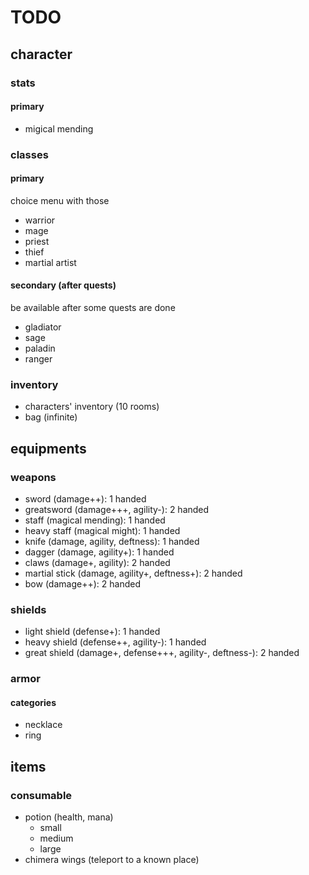 ﻿# TODO

## character

### stats
#### primary
* migical mending

### classes

#### primary

choice menu with those

* warrior
* mage
* priest
* thief
* martial artist

#### secondary (after quests)

be available after some quests are done

* gladiator
* sage
* paladin
* ranger


### inventory
* characters' inventory (10 rooms)
* bag (infinite)

## equipments

### weapons
* sword (damage++): 1 handed
* greatsword (damage+++, agility-): 2 handed
* staff (magical mending): 1 handed
* heavy staff (magical might): 1 handed
* knife (damage, agility, deftness): 1 handed
* dagger (damage, agility+): 1 handed
* claws (damage+, agility): 2 handed
* martial stick (damage, agility+, deftness+): 2 handed
* bow (damage++): 2 handed

### shields
* light shield (defense+): 1 handed
* heavy shield (defense++, agility-): 1 handed
* great shield (damage+, defense+++, agility-, deftness-): 2 handed

### armor
#### categories
* necklace
* ring

## items
### consumable
* potion (health, mana)
	* small
	* medium
	* large
* chimera wings (teleport to a known place)
